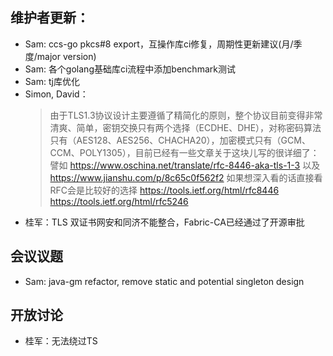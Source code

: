 ## 维护者更新：
- Sam: ccs-go pkcs#8 export，互操作库ci修复，周期性更新建议(月/季度/major version)
- Sam: 各个golang基础库ci流程中添加benchmark测试
- Sam: tj库优化
- Simon, David：
    > 由于TLS1.3协议设计主要遵循了精简化的原则，整个协议目前变得非常清爽、简单，密钥交换只有两个选择（ECDHE、DHE），对称密码算法只有（AES128、AES256、CHACHA20），加密模式只有（GCM、CCM、POLY1305），目前已经有一些文章关于这块儿写的很详细了：譬如 https://www.oschina.net/translate/rfc-8446-aka-tls-1-3 以及 https://www.jianshu.com/p/8c65c0f562f2 如果想深入看的话直接看RFC会是比较好的选择 https://tools.ietf.org/html/rfc8446 https://tools.ietf.org/html/rfc5246
- 桂军：TLS 双证书网安和同济不能整合，Fabric-CA已经通过了开源审批
## 会议议题

- Sam: java-gm refactor, remove static and potential singleton design

## 开放讨论
- 桂军：无法绕过TS